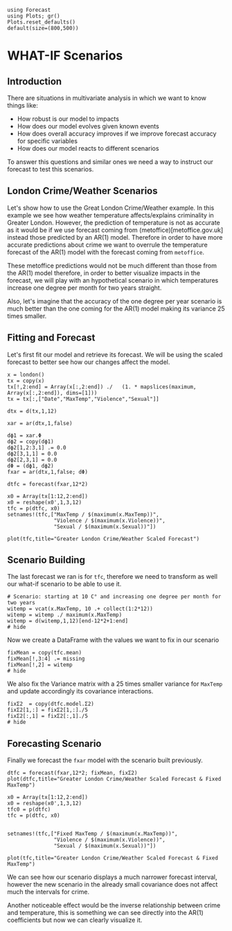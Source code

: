 ```@setup examples
using Forecast
using Plots; gr()
Plots.reset_defaults()
default(size=(800,500))
```
# WHAT-IF Scenarios

## Introduction
There are situations in multivariate analysis in which we want to know things like:

* How robust is our model to impacts
* How does our model evolves given known events
* How does overall accuracy improves if we improve forecast accuracy for specific variables
* How does our model reacts to different scenarios

To answer this questions and similar ones we need a way to instruct our forecast to test this scenarios.

## London Crime/Weather Scenarios

Let's show how to use the Great London Crime/Weather example. In this example we see how weather temperature affects/explains criminality in Greater London. However, the prediction of temperature is not as accurate as it would be if we use forecast coming from (metoffice)[metoffice.gov.uk] instead those predicted by an AR(1) model. Therefore in order to have more accurate predictions about crime we want to overrule the temperature forecast of the AR(1) model with the forecast coming from `metoffice`.

These metoffice predictions would not be much different than those from the AR(1) model therefore, in order to better visualize impacts in the forecast, we will play with an hypothetical scenario in which temperatures increase one degree per month for two years straight.

Also, let's imagine that the accuracy of the one degree per year scenario is much better than the one coming for the AR(1) model making its variance 25 times smaller.

## Fitting and Forecast

Let's first fit our model and retrieve its forecast. We will be using the scaled forecast to better see how our changes affect the model.

```@example examples
x = london()
tx = copy(x)
tx[!,2:end] = Array(x[:,2:end]) ./   (1. * mapslices(maximum, Array(x[:,2:end]), dims=[1]))
tx = tx[:,["Date","MaxTemp","Violence","Sexual"]]

dtx = d(tx,1,12) 

xar = ar(dtx,1,false)

dϕ1 = xar.Φ
dϕ2 = copy(dϕ1)
dϕ2[1,2:3,1] .= 0.0
dϕ2[3,1,1] = 0.0
dϕ2[2,3,1] = 0.0
dΦ = (dϕ1, dϕ2)
fxar = ar(dtx,1,false; dΦ)

dtfc = forecast(fxar,12*2)

x0 = Array(tx[1:12,2:end])
x0 = reshape(x0',1,3,12)
tfc = p(dtfc, x0)
setnames!(tfc,["MaxTemp / $(maximum(x.MaxTemp))",
               "Violence / $(maximum(x.Violence))",
               "Sexual / $(maximum(x.Sexual))"])

plot(tfc,title="Greater London Crime/Weather Scaled Forecast")
```

## Scenario Building

The last forecast we ran is for `tfc`, therefore we need to transform as well our what-if scenario to be able to use it.

```@example examples
# Scenario: starting at 10 C° and increasing one degree per month for two years
witemp = vcat(x.MaxTemp, 10 .+ collect(1:2*12)) 
witemp = witemp ./ maximum(x.MaxTemp) 
witemp = d(witemp,1,12)[end-12*2+1:end]
# hide
```
Now we create a DataFrame with the values we want to fix in our scenario

```@example examples
fixMean = copy(tfc.mean)
fixMean[!,3:4] .= missing
fixMean[!,2] = witemp
# hide
```
We also fix the Variance matrix with a 25 times smaller variance for `MaxTemp` and update accordingly its covariance interactions.

```@example examples
fixΣ2  = copy(dtfc.model.Σ2)
fixΣ2[1,:] = fixΣ2[1,:]./5
fixΣ2[:,1] = fixΣ2[:,1]./5
# hide
```

## Forecasting Scenario

Finally we forecast the `fxar` model with the scenario built previously.

```@example examples
dtfc = forecast(fxar,12*2; fixMean, fixΣ2)
plot(dtfc,title="Greater London Crime/Weather Scaled Forecast & Fixed MaxTemp")
            
x0 = Array(tx[1:12,2:end])
x0 = reshape(x0',1,3,12)
tfc0 = p(dtfc)
tfc = p(dtfc, x0)


setnames!(tfc,["Fixed MaxTemp / $(maximum(x.MaxTemp))",
               "Violence / $(maximum(x.Violence))",
               "Sexual / $(maximum(x.Sexual))"])

plot(tfc,title="Greater London Crime/Weather Scaled Forecast & Fixed MaxTemp")
```
We can see how our scenario displays a much narrower forecast interval, however the new scenario in the already small covariance does not affect much the intervals for crime.
	
Another noticeable effect would be the inverse relationship between crime and temperature, this is something we can see directly into the AR(1) coefficients but now we can clearly visualize it.
